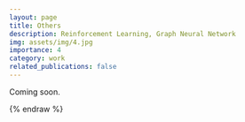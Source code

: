 ```yaml
---
layout: page
title: Others
description: Reinforcement Learning, Graph Neural Network
img: assets/img/4.jpg
importance: 4
category: work
related_publications: false
---
```


Coming soon.


{% endraw %}
